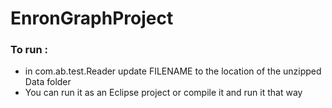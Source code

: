 # EnronGraphProject

### To run :
- in com.ab.test.Reader update FILENAME to the location of the unzipped Data folder
- You can run it as an Eclipse project or compile it and run it that way
